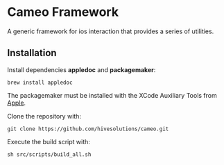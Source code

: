 # Cameo Framework

A generic framework for ios interaction that provides a series of utilities.

## Installation

Install dependencies **appledoc** and **packagemaker**:

    brew install appledoc

The packagemaker must be installed with the XCode Auxiliary Tools from [Apple](https://developer.apple.com/downloads).

Clone the repository with:

    git clone https://github.com/hivesolutions/cameo.git

Execute the build script with:

    sh src/scripts/build_all.sh
